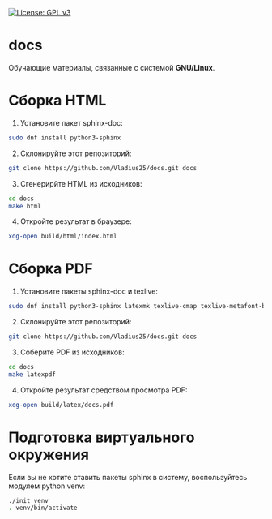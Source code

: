 [![License: GPL v3](https://img.shields.io/badge/License-GPLv3-blue.svg)](https://www.gnu.org/licenses/gpl-3.0)

# docs
Обучающие материалы, связанные с системой **GNU/Linux**. 

# Сборка HTML

1. Установите пакет sphinx-doc:

```bash
sudo dnf install python3-sphinx
```

2. Склонируйте этот репозиторий:

```bash
git clone https://github.com/Vladius25/docs.git docs
```

3. Сгенерирйте HTML из исходников:

```bash
cd docs
make html
```

4. Откройте результат в браузере:

```bash
xdg-open build/html/index.html
```
# Сборка PDF

1. Установите пакеты sphinx-doc и texlive:

```bash
sudo dnf install python3-sphinx latexmk texlive-cmap texlive-metafont-bin texlive-collection-fontsrecommended texlive-babel-russian texlive-hyphen-russian texlive-titling texlive-fancyhdr texlive-titlesec texlive-tabulary texlive-framed texlive-wrapfig texlive-parskip texlive-upquote texlive-capt-of texlive-needspace texlive-collection-langcyrillic texlive-cyrillic-bin texlive-cmcyr texlive-cyrillic-bin-bin texlive-fncychap texlive-xetex dejavu-sans-fonts dejavu-serif-fonts dejavu-sans-mono-fonts texlive-polyglossia
```

2. Склонируйте этот репозиторий:

```bash
git clone https://github.com/Vladius25/docs.git docs
```

3. Соберите PDF из исходников:

```bash
cd docs
make latexpdf
```

4. Откройте результат средством просмотра PDF:

```bash
xdg-open build/latex/docs.pdf
```

# Подготовка виртуального окружения
Если вы не хотите ставить пакеты sphinx в систему, воспользуйтесь модулем python venv:

```bash
./init_venv
. venv/bin/activate
```
